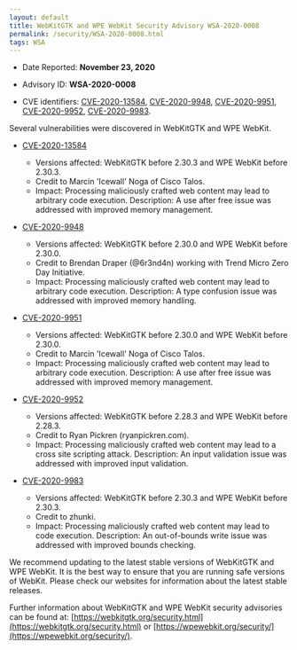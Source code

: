 ```yaml
---
layout: default
title: WebKitGTK and WPE WebKit Security Advisory WSA-2020-0008
permalink: /security/WSA-2020-0008.html
tags: WSA
---
```


* Date Reported: **November 23, 2020**

* Advisory ID: **WSA-2020-0008**

* CVE identifiers: [CVE-2020-13584](#CVE-2020-13584), [CVE-2020-9948](#CVE-2020-9948),
  [CVE-2020-9951](#CVE-2020-9951), [CVE-2020-9952](#CVE-2020-9952),
  [CVE-2020-9983](#CVE-2020-9983).


Several vulnerabilities were discovered in WebKitGTK and WPE WebKit.

* <a name="CVE-2020-13584" href="https://cve.mitre.org/cgi-bin/cvename.cgi?name=CVE-2020-13584">CVE-2020-13584</a>
  * Versions affected: WebKitGTK before 2.30.3 and WPE WebKit before
    2.30.3.
  * Credit to Marcin 'Icewall' Noga of Cisco Talos.
  * Impact: Processing maliciously crafted web content may lead to
    arbitrary code execution. Description: A use after free issue was
    addressed with improved memory management.

* <a name="CVE-2020-9948" href="https://cve.mitre.org/cgi-bin/cvename.cgi?name=CVE-2020-9948">CVE-2020-9948</a>
  * Versions affected: WebKitGTK before 2.30.0 and WPE WebKit before
    2.30.0.
  * Credit to Brendan Draper (@6r3nd4n) working with Trend Micro Zero
    Day Initiative.
  * Impact: Processing maliciously crafted web content may lead to
    arbitrary code execution. Description: A type confusion issue was
    addressed with improved memory handling.

* <a name="CVE-2020-9951" href="https://cve.mitre.org/cgi-bin/cvename.cgi?name=CVE-2020-9951">CVE-2020-9951</a>
  * Versions affected: WebKitGTK before 2.30.0 and WPE WebKit before
    2.30.0.
  * Credit to Marcin 'Icewall' Noga of Cisco Talos.
  * Impact: Processing maliciously crafted web content may lead to
    arbitrary code execution. Description: A use after free issue was
    addressed with improved memory management.

* <a name="CVE-2020-9952" href="https://cve.mitre.org/cgi-bin/cvename.cgi?name=CVE-2020-9952">CVE-2020-9952</a>
  * Versions affected: WebKitGTK before 2.28.3 and WPE WebKit before
    2.28.3.
  * Credit to Ryan Pickren (ryanpickren.com).
  * Impact: Processing maliciously crafted web content may lead to a
    cross site scripting attack. Description: An input validation issue
    was addressed with improved input validation.

* <a name="CVE-2020-9983" href="https://cve.mitre.org/cgi-bin/cvename.cgi?name=CVE-2020-9983">CVE-2020-9983</a>
  * Versions affected: WebKitGTK before 2.30.3 and WPE WebKit before
    2.30.3.
  * Credit to zhunki.
  * Impact: Processing maliciously crafted web content may lead to code
    execution. Description: An out-of-bounds write issue was addressed
    with improved bounds checking.


We recommend updating to the latest stable versions of WebKitGTK and WPE
WebKit. It is the best way to ensure that you are running safe versions
of WebKit. Please check our websites for information about the latest
stable releases.

Further information about WebKitGTK and WPE WebKit security advisories can be found at:
[https://webkitgtk.org/security.html](https://webkitgtk.org/security.html) or [https://wpewebkit.org/security/](https://wpewebkit.org/security/).
